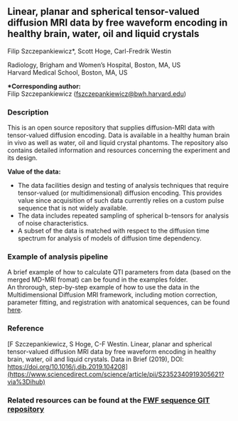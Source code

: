 ## Linear, planar and spherical tensor-valued diffusion MRI data by free waveform encoding in healthy brain, water, oil and liquid crystals
Filip Szczepankiewicz*, Scott Hoge, Carl-Fredrik Westin

Radiology, Brigham and Women’s Hospital, Boston, MA, US  
Harvard Medical School, Boston, MA, US  

**\*Corresponding author:**  
Filip Szczepankiewicz (fszczepankiewicz@bwh.harvard.edu)

### Description
This is an open source repository that supplies diffusion-MRI data with tensor-valued diffusion encoding. Data is available in a healthy human brain in vivo as well as water, oil and liquid crystal phantoms. The repository also contains detailed information and resources concerning the experiment and its design.

**Value of the data:**  
* The data facilities design and testing of analysis techniques that require tensor-valued (or multidimensional) diffusion encoding. This provides value since acquisition of such data currently relies on a custom pulse sequence that is not widely available.
* The data includes repeated sampling of spherical b-tensors for analysis of noise characteristics.
* A subset of the data is matched with respect to the diffusion time spectrum for analysis of models of diffusion time dependency.

### Example of analysis pipeline
A brief example of how to calculate QTI parameters from data (based on the merged MD-MRI fromat) can be found in the examples folder.  
An throrough, step-by-step example of how to use the data in the Multidimensional Diffusion MRI framework, including motion correction, parameter fitting, and registration with anatomical sequences, can be found [here](https://github.com/filip-szczepankiewicz/md-dmri/tree/master/examples/pipeline).

### Reference
[F Szczepankiewicz, S Hoge, C-F Westin. Linear, planar and spherical tensor-valued diffusion MRI data by free waveform encoding in healthy brain, water, oil and liquid crystals. Data in Brief (2019), DOI: https://doi.org/10.1016/j.dib.2019.104208](https://www.sciencedirect.com/science/article/pii/S2352340919305621?via%3Dihub)  

### Related resources can be found at the [FWF sequence GIT repository](https://github.com/filip-szczepankiewicz/fwf_seq_resources)
